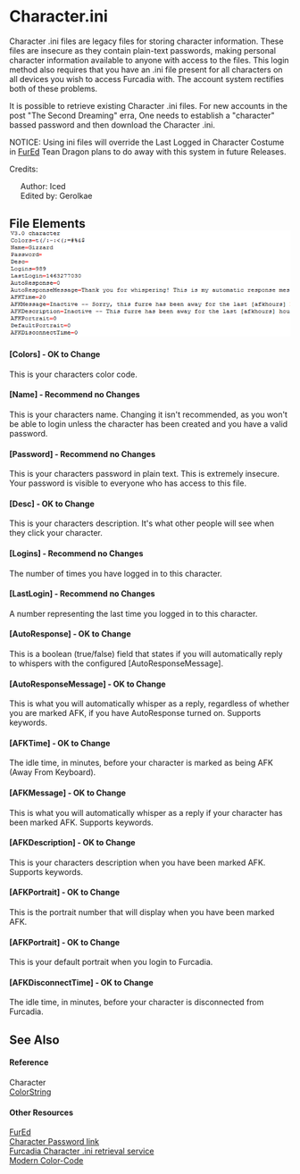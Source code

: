 # Character.ini


Character .ini files are legacy files for storing character information. These files are insecure as they contain plain-text passwords, making personal character information available to anyone with access to the files. This login method also requires that you have an .ini file present for all characters on all devices you wish to access Furcadia with. The account system rectifies both of these problems.


It is possible to retrieve existing Character .ini files. For new accounts in the post "The Second Dreaming" erra, One needs to establish a "character" bassed password and then download the Character .ini.


NOTICE: Using ini files will override the Last Logged in Character Costume in <a href="https://cms.furcadia.com/fured/">FurEd</a> Tean Dragon plans to do away with this system in future Releases.




Credits:
&nbsp;<ul style="list-style-type: none; padding-left: 20px;"><li>
Author: Iced</li><li>
Edited by: Gerolkae</li></ul>

## File Elements<br /><img alt="Ini File" src="media/Ini File.png" /><br />

#### [Colors] ‐ OK to Change

This is your characters color code.



#### [Name] ‐ Recommend no Changes

This is your characters name. Changing it isn't recommended, as you won't be able to login unless the character has been created and you have a valid password.



#### [Password] ‐ Recommend no Changes

This is your characters password in plain text. This is extremely insecure. Your password is visible to everyone who has access to this file.



#### [Desc] ‐ OK to Change

This is your characters description. It's what other people will see when they click your character.



#### [Logins] ‐ Recommend no Changes

The number of times you have logged in to this character.



#### [LastLogin] ‐ Recommend no Changes

A number representing the last time you logged in to this character.



#### [AutoResponse] ‐ OK to Change

This is a boolean (true/false) field that states if you will automatically reply to whispers with the configured [AutoResponseMessage].



#### [AutoResponseMessage] ‐ OK to Change

This is what you will automatically whisper as a reply, regardless of whether you are marked AFK, if you have AutoResponse turned on. Supports keywords.



#### [AFKTime] ‐ OK to Change

The idle time, in minutes, before your character is marked as being AFK (Away From Keyboard).



#### [AFKMessage] ‐ OK to Change

This is what you will automatically whisper as a reply if your character has been marked AFK. Supports keywords.



#### [AFKDescription] ‐ OK to Change

This is your characters description when you have been marked AFK. Supports keywords.



#### [AFKPortrait] ‐ OK to Change

This is the portrait number that will display when you have been marked AFK.



#### [AFKPortrait] ‐ OK to Change

This is your default portrait when you login to Furcadia.



#### [AFKDisconnectTime] ‐ OK to Change

The idle time, in minutes, before your character is disconnected from Furcadia.



## See Also


#### Reference
Character<br /><a href="T_Furcadia_Movement_ColorString">ColorString</a><br />

#### Other Resources
<a href="https://cms.furcadia.com/fured/">FurEd</a><br /><a href="http://www.furcadia.com/services/pw/oblivion.php4">Character Password link</a><br /><a href="http://www.furcadia.com/services/retrieve/retrieve.php4">Furcadia Character .ini retrieval service</a><br /><a href="e897d816-e829-4b4b-b4a5-41ce6cac22ec.md">Modern Color-Code</a><br />
